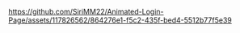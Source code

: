 https://github.com/SiriMM22/Animated-Login-Page/assets/117826562/864276e1-f5c2-435f-bed4-5512b77f5e39


